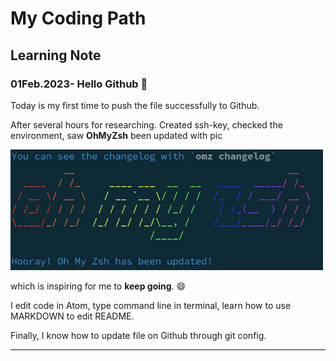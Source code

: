 # **My Coding Path**
## Learning Note

### 01Feb.2023- Hello Github :tada:
Today is my first time to push the file successfully to Github.

After several hours for researching.
Created ssh-key, checked the environment, saw __OhMyZsh__ been updated with pic

<img src="Image/OMZ.png" width="500" >

which is inspiring for me to __keep going__. :smile:

I edit code in Atom, type command line in terminal, learn how to use MARKDOWN to edit README.

Finally, I know how to update file on Github through git config.
___
